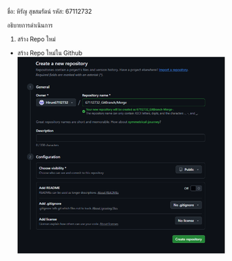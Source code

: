 ชื่อ: หิรัญ สุขสมรัตน์
รหัส: 67112732

อธิบายการดำเนินการ
1. สร้าง Repo ใหม่
 - สร้าง Repo ใหม่ใน Github
 ![alt text](image.png)
 